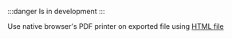 :::danger
Is in development
:::

Use native browser's PDF printer on exported file using [HTML file](HTML%20file.md)
